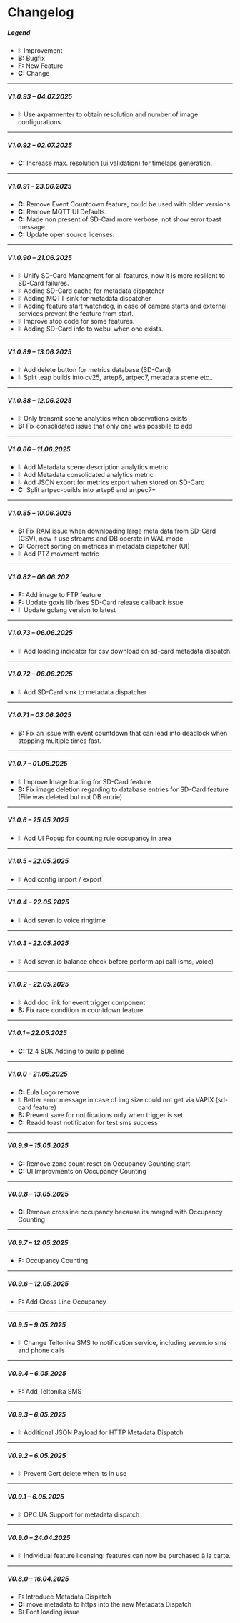 # Changelog

##### Legend  
- **I:** Improvement  
- **B:** Bugfix 
- **F:** New Feature  
- **C:** Change  

---

##### V1.0.93 – 04.07.2025
- **I:** Use axparmenter to obtain resolution and number of image configurations.

---

##### V1.0.92 – 02.07.2025
- **C:** Increase max. resolution (ui validation) for timelaps generation.

---

##### V1.0.91 – 23.06.2025
- **C:** Remove Event Countdown feature, could be used with older versions.
- **C:** Remove MQTT UI Defaults.
- **C:** Made non present of SD-Card more verbose, not show error toast message.
- **C:** Update open source licenses.
  
---

##### V1.0.90 – 21.06.2025
- **I:** Unify SD-Card Managment for all features, now it is more reslilent to SD-Card failures.
- **I:** Adding SD-Card cache for metadata dispatcher
- **I:** Adding MQTT sink for metadata dispatcher
- **I:** Adding feature start watchdog, in case of camera starts and external services prevent the feature from start.
- **I:** Improve stop code for some features.
- **I:** Adding SD-Card info to webui when one exists.
  
---

##### V1.0.89 – 13.06.2025
- **I:** Add delete button for metrics database (SD-Card)
- **I:** Split .eap builds into cv25, artep6, artpec7, metadata scene etc..

---

##### V1.0.88 – 12.06.2025
- **I:** Only transmit scene analytics when observations exists
- **B:** Fix consolidated issue that only one was possbile to add
  
---

##### V1.0.86 – 11.06.2025
- **I:** Add Metadata scene description analytics metric
- **I:** Add Metadata consolidated analytics metric
- **I:** Add JSON export for metrics export when stored on SD-Card
- **C:** Split artpec-builds into artep6 and artpec7+
  
---

##### V1.0.85 – 10.06.2025
- **B:** Fix RAM issue when downloading large meta data from SD-Card (CSV), now it use streams and DB operate in WAL mode.
- **C:** Correct sorting on metrices in metadata dispatcher (UI)
- **I:** Add PTZ movment metric
  
---

##### V1.0.82 – 06.06.202
- **F:** Add image to FTP feature
- **F:** Update goxis lib fixes SD-Card release callback issue
- **I:** Update golang version to latest

---

##### V1.0.73 – 06.06.2025
- **I:** Add loading indicator for csv download on sd-card metadata dispatch

---

##### V1.0.72 – 06.06.2025
- **I:** Add SD-Card sink to metadata dispatcher

---

##### V1.0.71 – 03.06.2025
- **B:** Fix an issue with event countdown that can lead into deadlock when stopping multiple times fast.

---

##### V1.0.7 – 01.06.2025
- **I:** Improve Image loading for SD-Card feature
- **B:** Fix image deletion regarding to database entries for SD-Card feature (File was deleted but not DB entrie)

---


##### V1.0.6 – 25.05.2025
- **I:** Add UI Popup for counting rule occupancy in area

---

##### V1.0.5 – 22.05.2025
- **I:** Add config import / export

---

##### V1.0.4 – 22.05.2025
- **I:** Add seven.io voice ringtime

---

##### V1.0.3 – 22.05.2025
- **I:** Add seven.io balance check before perform api call (sms, voice)

---

##### V1.0.2 – 22.05.2025
- **I:** Add doc link for event trigger component
- **B:** Fix race condition in countdown feature

---

##### V1.0.1 – 22.05.2025
- **C:** 12.4 SDK Adding to build pipeline

---

##### V1.0.0 – 21.05.2025
- **C:** Eula Logo remove
- **I:** Better error message in case of img size could not get via VAPIX (sd-card feature)
- **B:** Prevent save for notifications only when trigger is set
- **C:** Readd toast notificaton for test sms success
  
---

##### V0.9.9 – 15.05.2025
- **C:** Remove zone count reset on Occupancy Counting start
- **C:** UI Improvments on Occupancy Counting

---

##### V0.9.8 – 13.05.2025
- **C:** Remove crossline occupancy because its merged with Occupancy Counting

---

##### V0.9.7 – 12.05.2025
- **F:** Occupancy Counting

---

##### V0.9.6 – 12.05.2025
- **F:** Add Cross Line Occupancy

---

##### V0.9.5 – 9.05.2025
- **I:** Change Teltonika SMS to notification service, including seven.io sms and phone calls

---

##### V0.9.4 – 6.05.2025
- **F:** Add Teltonika SMS

---

##### V0.9.3 – 6.05.2025
- **I:** Additional JSON Payload for HTTP Metadata Dispatch

---

##### V0.9.2 – 6.05.2025
- **I:** Prevent Cert delete when its in use

---

##### V0.9.1 – 6.05.2025
- **I:** OPC UA Support for metadata dispatch

---

##### V0.9.0 – 24.04.2025
- **I:** Individual feature licensing: features can now be purchased à la carte.

---

##### V0.8.0 – 16.04.2025
- **F:** Introduce Metadata Dispatch
- **C:** move metadata to https into the new Metadata Dispatch
- **B:** Font loading issue 

